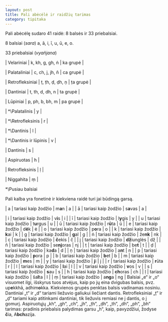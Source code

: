 ```yaml
---
layout: post
title: Pali abėcėlė ir raidžių tarimas
category: tipitaka
---
```


Pali abėcėlę sudaro 41 raidė: 8 balsės ir 33 priebalsiai.

8 balsiai (*sara*) a, ā, i, ī, u, ū, e, o.

33 priebalsiai (*vyañjana*)

| Velariniai | k, kh, g, gh, ṅ | ka grupė |

| Palataliniai | c, ch, j, jh, ñ | ca grupė |

| Retrofleksiniai | ṭ, ṭh, ḍ, ḍh, ṇ | ṭa grupė | 

| Dantiniai | t, th, d, dh, n | ta grupė |

| Lūpiniai | p, ph, b, bh, m | pa grupė |

| *\Palatalinis | y |

| *\Retrofleksinis | r |

| *\Dantinis | l |

| *\Dantinis ir lūpinis | v |

| Dantinis | s |

| Aspiruotas | h |

| Retrofleksinis | ḷ |

| Niggahita | ṃ |

*\Pusiau balsiai

Pali kalba yra fonetinė ir kiekviena raidė turi jai būdingą garsą.

| a | tariasi kaip žodžio | m**a**n | a |
| ā | tariasi kaip žodžio | s**a**vas | a |
<!--break-->

| i | tariasi kaip žodžio | v**i**s | i |
| ī | tariasi kaip žodžio | l**y**gis | y |
| u | tariasi kaip žodžio | t**u**rgus | u |
| ū | tariasi kaip žodžio | r**ū**ta | ū |
| e | tariasi kaip žodžio | d**ė**k | ė |
| o | tariasi kaip žodžio | p**o**ra | o |
| k | tariasi kaip žodžio | **k**ai | k |
| g | tariasi kaip žodžio | **g**al | g |
| ṅ | tariasi kaip žodžio | že**nk** | nk |
| c | tariasi kaip žodžio | **č**ekis | č |
| j | tariasi kaip žodžio | **dž**iunglės | dž |
| ñ | tariasi kaip žodžio | se**nj**oras | nj |
| ṭ | tariasi kaip žodžio | be**t** | t |
| ḍ | tariasi kaip žodžio | ka**d**a | d |
| ṇ | tariasi kaip žodžio | a**n**t | n |
| p | tariasi kaip žodžio | **p**ora | p |
| b | tariasi kaip žodžio | **b**et | b |
| m | tariasi kaip žodžio | **m**es | m |
| y | tariasi kaip žodžio | **j**i | j |
| r | tariasi kaip žodžio | **r**ūta | r |
| l | tariasi kaip žodžio | **l**ai | l |
| v | tariasi kaip žodžio | **v**os | v |
| s | tariasi kaip žodžio | **s**au | s |
| h | tariasi kaip žodžio | **ch**oras | ch |
| ḷ | tariasi kaip žodžio | ša**l**ta | l |
| ṃ | tariasi kaip žodžio | a**ng**a | ng |
Balsiai „e“ ir „o“ visuomet ilgi, išskyrus tuos atvėjus, kaip po jų eina dvigubas balsis, pvz. up**e**kkhā, adhim**o**kka.
Kiekvienos grupės penktas balsis vadinamas nosiniu.
Dantiniai „t“ ir „d“ tariami liežuvio galiukui liečiant dantis.
Retrofleksiniai „ṭ“ ir „ḍ“ tariami kaip atitinkami dantiniai, tik liežuvis remiasi ne į dantis, o į gomurį.
Aspiruotųjų „kh“, „gh“, „ch“, „jh“, „ṭh“, „ḍh“, „th“, „dh“, „ph“, „bh“ tarimas: pradinis priebalsis palydimas garsu „h“, kaip, pavyzdžiui, žodyse **č**ia, A**bch**azija. 
